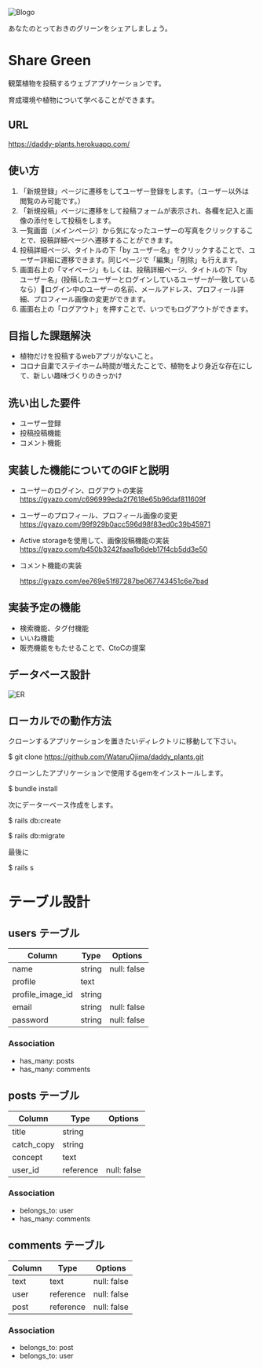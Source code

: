 
![Blogo](https://user-images.githubusercontent.com/75024186/105139029-10ea8300-5b39-11eb-90b9-1a46cd7f1d1c.png)

あなたのとっておきのグリーンをシェアしましょう。

#  Share Green

観葉植物を投稿するウェブアプリケーションです。

育成環境や植物について学べることができます。


## URL
https://daddy-plants.herokuapp.com/


## 使い方


1. 「新規登録」ページに遷移をしてユーザー登録をします。（ユーザー以外は閲覧のみ可能です。）
2. 「新規投稿」ページに遷移をして投稿フォームが表示され、各欄を記入と画像の添付をして投稿をします。
3. 一覧画面（メインページ）から気になったユーザーの写真をクリックすることで、投稿詳細ページへ遷移することができます。
4. 投稿詳細ページ、タイトルの下「by ユーザー名」をクリックすることで、ユーザー詳細に遷移できます。同じページで「編集」「削除」も行えます。
5. 画面右上の「マイページ」もしくは、投稿詳細ページ、タイトルの下「by ユーザー名」(投稿したユーザーとログインしているユーザーが一致しているなら）ログイン中のユーザーの名前、メールアドレス、プロフィール詳細、プロフィール画像の変更ができます。
6.  画面右上の「ログアウト」を押すことで、いつでもログアウトができます。


## 目指した課題解決

* 植物だけを投稿するwebアプリがないこと。
* コロナ自粛でステイホーム時間が増えたことで、植物をより身近な存在にして、新しい趣味づくりのきっかけ


## 洗い出した要件
* ユーザー登録
* 投稿投稿機能
* コメント機能

## 実装した機能についてのGIFと説明
* ユーザーのログイン、ログアウトの実装
https://gyazo.com/c696999eda2f7618e65b96daf811609f

* ユーザーのプロフィール、プロフィール画像の変更
https://gyazo.com/99f929b0acc596d98f83ed0c39b45971

* Active storageを使用して、画像投稿機能の実装
https://gyazo.com/b450b3242faaa1b6deb17f4cb5dd3e50

* コメント機能の実装

  https://gyazo.com/ee769e51f87287be067743451c6e7bad

## 実装予定の機能
* 検索機能、タグ付機能
* いいね機能
* 販売機能をもたせることで、CtoCの提案

## データベース設計

![ER](https://user-images.githubusercontent.com/75024186/105141339-59577000-5b3c-11eb-8cf4-743075f428ec.png)


## ローカルでの動作方法
クローンするアプリケーションを置きたいディレクトリに移動して下さい。

$ git clone https://github.com/WataruOjima/daddy_plants.git

クローンしたアプリケーションで使用するgemをインストールします。

$ bundle install

次にデーターベース作成をします。

$ rails db:create

$ rails db:migrate

最後に

$ rails s


# テーブル設計

## users テーブル
| Column           | Type    | Options     |
| ---------------- | ------- | ----------- |
| name             | string  | null: false |
| profile          | text    |             |
| profile_image_id | string  |             |
| email            | string  | null: false |
| password         | string  | null: false |

### Association
- has_many: posts
- has_many: comments

## posts テーブル
| Column    | Type          | Options     |
| --------- | ------------- | ----------- |
| title     | string        |             |
| catch_copy| string        |             |
| concept   | text          |             |
| user_id   | reference     | null: false |

### Association
- belongs_to: user
- has_many: comments

## comments テーブル
| Column    | Type      | Options     |
| --------- | --------- | ----------- |
| text      | text      | null: false |
| user      | reference | null: false |
| post      | reference | null: false |

### Association
- belongs_to: post
- belongs_to: user